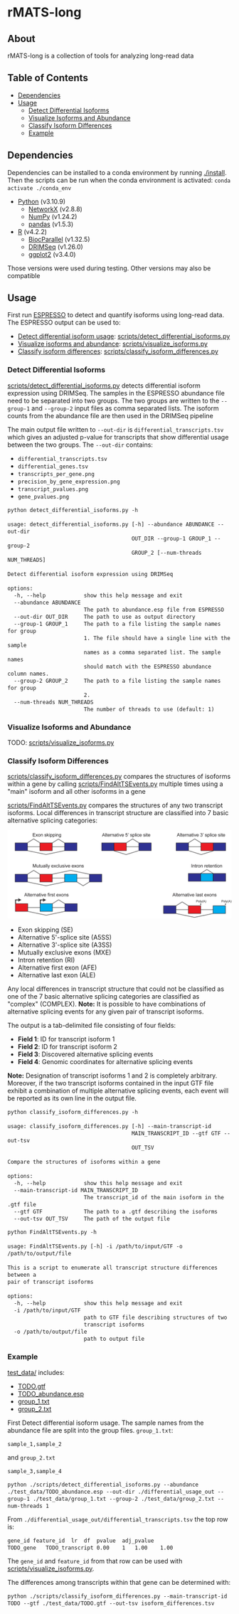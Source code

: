 # rMATS-long

## About

rMATS-long is a collection of tools for analyzing long-read data

## Table of Contents

* [Dependencies](#dependencies)
* [Usage](#usage)
  + [Detect Differential Isoforms](#detect-differential-isoforms)
  + [Visualize Isoforms and Abundance](#visualize-isoforms-and-abundance)
  + [Classify Isoform Differences](#classify-isoform-differences)
  + [Example](#example)

## Dependencies

Dependencies can be installed to a conda environment by running [./install](./install). Then the scripts can be run when the conda environment is activated: `conda activate ./conda_env`

* [Python](https://www.python.org/) (v3.10.9)
  + [NetworkX](https://networkx.org/) (v2.8.8)
  + [NumPy](https://numpy.org/) (v1.24.2)
  + [pandas](https://pandas.pydata.org/) (v1.5.3)
* [R](https://www.r-project.org/) (v4.2.2)
  + [BiocParallel](https://bioconductor.org/packages/release/bioc/html/BiocParallel.html) (v1.32.5)
  + [DRIMSeq](https://bioconductor.org/packages/release/bioc/html/DRIMSeq.html) (v1.26.0)
  + [ggplot2](https://ggplot2.tidyverse.org/) (v3.4.0)

Those versions were used during testing. Other versions may also be compatible

## Usage

First run [ESPRESSO](https://github.com/Xinglab/espresso) to detect and quantify isoforms using long-read data. The ESPRESSO output can be used to:
* [Detect differential isoform usage](#detect-differential-isoforms): [scripts/detect_differential_isoforms.py](scripts/detect_differential_isoforms.py)
* [Visualize isoforms and abundance](#visualize-isoforms-and-abundance): [scripts/visualize_isoforms.py](scripts/visualize_isoforms.py)
* [Classify isoform differences](#classify-isoform-differences): [scripts/classify_isoform_differences.py](scripts/classify_isoform_differences.py)

### Detect Differential Isoforms

[scripts/detect_differential_isoforms.py](scripts/detect_differential_isoforms.py) detects differential isoform expression using DRIMSeq. The samples in the ESPRESSO abundance file need to be separated into two groups. The two groups are written to the `--group-1` and `--group-2` input files as comma separated lists. The isoform counts from the abundance file are then used in the DRIMSeq pipeline

The main output file written to `--out-dir` is `differential_transcripts.tsv` which gives an adjusted p-value for transcripts that show differential usage between the two groups. The `--out-dir` contains:
* `differential_transcripts.tsv`
* `differential_genes.tsv`
* `transcripts_per_gene.png`
* `precision_by_gene_expression.png`
* `transcript_pvalues.png`
* `gene_pvalues.png`

```
python detect_differential_isoforms.py -h

usage: detect_differential_isoforms.py [-h] --abundance ABUNDANCE --out-dir
                                       OUT_DIR --group-1 GROUP_1 --group-2
                                       GROUP_2 [--num-threads NUM_THREADS]

Detect differential isoform expression using DRIMSeq

options:
  -h, --help            show this help message and exit
  --abundance ABUNDANCE
                        The path to abundance.esp file from ESPRESSO
  --out-dir OUT_DIR     The path to use as output directory
  --group-1 GROUP_1     The path to a file listing the sample names for group
                        1. The file should have a single line with the sample
                        names as a comma separated list. The sample names
                        should match with the ESPRESSO abundance column names.
  --group-2 GROUP_2     The path to a file listing the sample names for group
                        2.
  --num-threads NUM_THREADS
                        The number of threads to use (default: 1)
```

### Visualize Isoforms and Abundance

TODO: [scripts/visualize_isoforms.py](scripts/visualize_isoforms.py)

### Classify Isoform Differences

[scripts/classify_isoform_differences.py](scripts/classify_isoform_differences.py) compares the structures of isoforms within a gene by calling [scripts/FindAltTSEvents.py](scripts/FindAltTSEvents.py) multiple times using a "main" isoform and all other isoforms in a gene

[scripts/FindAltTSEvents.py](scripts/FindAltTSEvents.py) compares the structures of any two transcript isoforms. Local differences in transcript structure are classified into 7 basic alternative splicing categories:

![basic alternative splicing patterns](docs/basic_alt_splicing_patterns.jpg)

* Exon skipping (SE)
* Alternative 5'-splice site (A5SS)
* Alternative 3'-splice site (A3SS)
* Mutually exclusive exons (MXE)
* Intron retention (RI)
* Alternative first exon (AFE)
* Alternative last exon (ALE)

Any local differences in transcript structure that could not be classified as one of the 7 basic alternative splicing categories are classified as "complex" (COMPLEX). **Note:** It is possible to have combinations of alternative splicing events for any given pair of transcript isoforms.

The output is a tab-delimited file consisting of four fields:
* **Field 1**: ID for transcript isoform 1
* **Field 2**: ID for transcript isoform 2
* **Field 3**: Discovered alternative splicing events
* **Field 4**: Genomic coordinates for alternative splicing events

**Note:** Designation of transcript isoforms 1 and 2 is completely arbitrary. Moreover, if the two transcript isoforms contained in the input GTF file exhibit a combination of multiple alternative splicing events, each event will be reported as its own line in the output file.

```
python classify_isoform_differences.py -h

usage: classify_isoform_differences.py [-h] --main-transcript-id
                                       MAIN_TRANSCRIPT_ID --gtf GTF --out-tsv
                                       OUT_TSV

Compare the structures of isoforms within a gene

options:
  -h, --help            show this help message and exit
  --main-transcript-id MAIN_TRANSCRIPT_ID
                        The transcript_id of the main isoform in the .gtf file
  --gtf GTF             The path to a .gtf describing the isoforms
  --out-tsv OUT_TSV     The path of the output file
```

```
python FindAltTSEvents.py -h

usage: FindAltTSEvents.py [-h] -i /path/to/input/GTF -o /path/to/output/file

This is a script to enumerate all transcript structure differences between a
pair of transcript isoforms

options:
  -h, --help            show this help message and exit
  -i /path/to/input/GTF
                        path to GTF file describing structures of two
                        transcript isoforms
  -o /path/to/output/file
                        path to output file
```

### Example

<!-- TODO data for 1 or 2 genes ? -->

[test_data/](test_data/) includes:
* [TODO.gtf](test_data/TODO.gtf)
* [TODO_abundance.esp](test_data/TODO_abundance.esp)
* [group_1.txt](test_data/group_1.txt)
* [group_2.txt](test_data/group_2.txt)

First Detect differential isoform usage. The sample names from the abundance file are split into the group files. `group_1.txt`:
```
sample_1,sample_2
```
and `group_2.txt`
```
sample_3,sample_4
```

```
python ./scripts/detect_differential_isoforms.py --abundance ./test_data/TODO_abundance.esp --out-dir ./differential_usage_out --group-1 ./test_data/group_1.txt --group-2 ./test_data/group_2.txt --num-threads 1
```

From `./differential_usage_out/differential_transcripts.tsv` the top row is:
```
gene_id	feature_id	lr	df	pvalue	adj_pvalue
TODO_gene	TODO_transcript	0.00	1	1.00	1.00
```
The `gene_id` and `feature_id` from that row can be used with [scripts/visualize_isoforms.py](scripts/visualize_isoforms.py).
<!-- TODO more details -->

The differences among transcripts within that gene can be determined with:
```
python ./scripts/classify_isoform_differences.py --main-transcript-id TODO --gtf ./test_data/TODO.gtf --out-tsv isoform_differences.tsv
```
